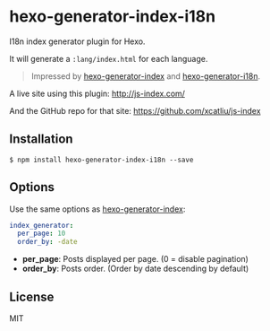 # hexo-generator-index-i18n

I18n index generator plugin for Hexo.

It will generate a `:lang/index.html` for each language.

> Impressed by [hexo-generator-index] and [hexo-generator-i18n](https://github.com/Jamling/hexo-generator-i18n).

A live site using this plugin: http://js-index.com/

And the GitHub repo for that site: https://github.com/xcatliu/js-index

## Installation

```shell
$ npm install hexo-generator-index-i18n --save
```

## Options

Use the same options as [hexo-generator-index]:

```yml
index_generator:
  per_page: 10
  order_by: -date
```

- **per_page**: Posts displayed per page. (0 = disable pagination)
- **order_by**: Posts order. (Order by date descending by default)

## License

MIT

[hexo-generator-index]: https://github.com/hexojs/hexo-generator-index
